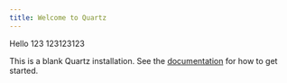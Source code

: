 ```yaml
---
title: Welcome to Quartz
---
```


Hello 123 123123123

This is a blank Quartz installation.
See the [documentation](https://quartz.jzhao.xyz) for how to get started.
